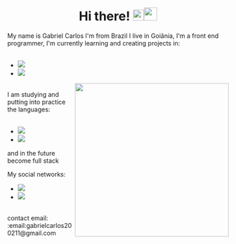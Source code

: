<div align="center">
 <h1>Hi there! <img src="https://media.giphy.com/media/hvRJCLFzcasrR4ia7z/giphy.gif"  width="25px"><img      src="https://emojis.slackmojis.com/emojis/images/1531849430/4246/blob-sunglasses.gif?1531849430" width="30"/> </h1>
</div>
My name is Gabriel Carlos I'm from Brazil I live in Goiânia, I'm a front end programmer, I'm currently learning and creating projects in:
<br>
<br>
<ul>
  <li><img src= "https://img.shields.io/badge/HTML5-E34F26?style=for-the-badge&logo=html5&logoColor=white"></li>
  <li><img src= "https://img.shields.io/badge/CSS3-1572B6?style=for-the-badge&logo=css3&logoColor=white"></li>
</ul>
  <img align="right" width="350" height="350" src="https://hum-systems.com/site/templates/images/jobs/developer_m.png">
  <br>
 I am studying and putting into practice the languages:
 <br>
 <br>
 <ul>
  <li><img src= "https://img.shields.io/badge/React-20232A?style=for-the-badge&logo=react&logoColor=61DAFB"></li>
  <li><img src= "https://img.shields.io/badge/JavaScript-F7DF1E?style=for-the-badge&logo=javascript&logoColor=black"></li>
</ul>

and in the future become full stack

My social networks:
<br>
<ul>
  <li><a href= "https://www.instagram.com/gabrieldev___/" target= "_blank"><img src= "https://img.shields.io/badge/Instagram-E4405F?style=for-the-badge&logo=instagram&logoColor=white"></a></li>
  <li><a href= "https://www.linkedin.com/in/gabrieldev---/" target= "_blank"><img src= "https://img.shields.io/badge/LinkedIn-0077B5?style=for-the-badge&logo=linkedin&logoColor=white"></a></li>
</ul>
<br>
contact email:
<br>
:email:gabrielcarlos200211@gmail.com
<br>
<br>


